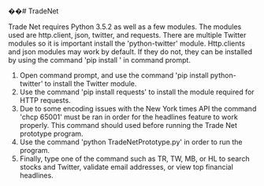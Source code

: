 ��# TradeNet

Trade Net requires Python 3.5.2 as well as a few modules. The modules used are http.client, json, twitter, and requests.
There are multiple Twitter modules so it is important install the 'python-twitter' module.
Http.clients and json modules may work by default. If they do not, they can be installed by using the command 'pip install <module>' in
command prompt.

1. Open command prompt, and use the command 'pip install python-twitter' to install the Twitter module.
2. Use the command 'pip install requests' to install the module required for HTTP requests.
3. Due to some encoding issues with the New York times API the command 'chcp 65001' must be ran in order for the headlines feature
   to work properly. This command should used before running the Trade Net prototype program.
4. Use the command 'python TradeNetPrototype.py' in order to run the program. 
5. Finally, type one of the command such as TR, TW, MB, or HL to search stocks and Twitter, validate email addresses, or view top 
   financial headlines. 
